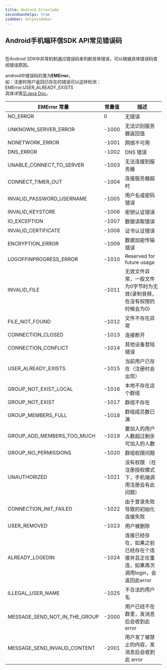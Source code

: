 ```yaml
---
title: Android ErrorCode
secondnavhelps: true
sidebar: helpssidebar
---
```


## Android手机端环信SDK API常见错误码

<br/>
在Android SDK中异常机制通过错误码来判断具体错误，可以根据具体错误码查阅错误原因。

android中错误码的类为<b>EMError</b>。<br/>如：注册时用户返回已存在的错误可以这样检测：EMError.USER_ALREADY_EXISTS
<br/>具体详情[见Java Doc](http://www.easemob.com/apidoc/android/chat/)。


|EMError 常量|常量值|描述|
|---------------|------------|-------------|
|NO_ERROR | 0 |无错误|
|UNKNOWN_SERVER_ERROR| -1000 |无法识别服务器返回值|
|NONETWORK_ERROR| -1001 |网络不可用|
|DNS_ERROR| -1002 |DNS 错误|
|UNABLE_CONNECT_TO_SERVER| -1003 |无法连接到服务器|
|CONNECT_TIMER_OUT| -1004 |连接服务器超时|
|INVALID_PASSWORD_USERNAME| -1005 |用户名或密码错误|
|INVALID_KEYSTORE| -1006 |密钥认证错误|
|IO_EXCEPTION| -1007 |数据读取错误|
|INVALID_CERTIFICATE| -1008 |证书认证错误|
|ENCRYPTION_ERROR| -1009 |数据加密传输错误|
|LOGOFFINPROGRESS_ERROR| -1010 |Reserved for future usage|
|INVALID_FILE| -1011 |无效文件异常，一般文件为0字节时为无效(录制音频，在没有权限的时候会为0)|
|FILE_NOT_FOUND| -1012 |文件不存在异常|
|CONNECTION_CLOSED| -1013 |连接断开|
|CONNECTION_CONFLICT| -1014 |其他设备登陆错误|
|USER_ALREADY_EXISTS| -1015 |当前用户已存在（注册时会出现）|
|GROUP_NOT_EXIST_LOCAL| -1016 |本地不存在这个群组|
|GROUP_NOT_EXIST| -1017 |群组不存在|
|GROUP_MEMBERS_FULL| -1018 |群组成员数已满|
|GROUP_ADD_MEMBERS_TOO_MUCH| -1019 |要加入的用户人数超过剩余可加入的人数|
|GROUP_NO_PERMISSIONS| -1020 |群组权限问题|
|UNAUTHORIZED| -1021 |没有权限 （在注册授权模式下，手机端调用注册会有此问题）|
|CONNECTION_INIT_FAILED| -1022 |由于登录失败导致的初始化连接失败|
|USER_REMOVED| -1023 | 用户被删除|
|ALREADY_LOGEDIN| -1024 |连接已经存在，如果之前已经存在个连接并且正在重连，如果再次调用login，会返回此error|
|ILLEGAL_USER_NAME|-1025|不合法的用户名|
|MESSAGE_SEND_NOT_IN_THE_GROUP|-2000|用户已经不在群里，发消息后会收到此 error|
|MESSAGE_SEND_INVALID_CONTENT|-2001|用户发了被禁止的内容，发消息后会收到此 error|

<br/>
 
